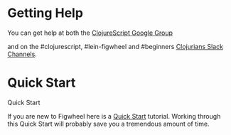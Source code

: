 # Getting Help

You can get help at both the [ClojureScript Google Group](https://groups.google.com/forum/#!forum/clojurescript)

and on the #clojurescript, #lein-figwheel and #beginners [Clojurians Slack Channels](http://clojurians.net/).

# Quick Start

Quick Start

If you are new to Figwheel here is a [Quick Start](https://github.com/bhauman/lein-figwheel/wiki/Quick-Start) tutorial. Working through this Quick Start will probably save you a tremendous amount of time.
